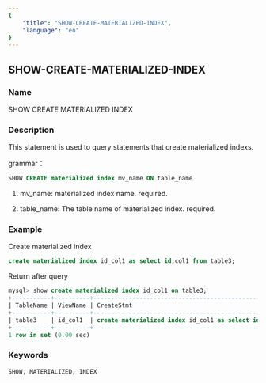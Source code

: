 ```yaml
---
{
    "title": "SHOW-CREATE-MATERIALIZED-INDEX",
    "language": "en"
}
---
```


<!--
Licensed to the Apache Software Foundation (ASF) under one
or more contributor license agreements.  See the NOTICE file
distributed with this work for additional information
regarding copyright ownership.  The ASF licenses this file
to you under the Apache License, Version 2.0 (the
"License"); you may not use this file except in compliance
with the License.  You may obtain a copy of the License at

  http://www.apache.org/licenses/LICENSE-2.0

Unless required by applicable law or agreed to in writing,
software distributed under the License is distributed on an
"AS IS" BASIS, WITHOUT WARRANTIES OR CONDITIONS OF ANY
KIND, either express or implied.  See the License for the
specific language governing permissions and limitations
under the License.
-->

## SHOW-CREATE-MATERIALIZED-INDEX

### Name

SHOW CREATE MATERIALIZED INDEX

### Description

This statement is used to query statements that create materialized indexs.

grammar：

```sql
SHOW CREATE materialized index mv_name ON table_name
```

1. mv_name:
   materialized index name. required.

2. table_name:
   The table name of materialized index. required.

### Example

Create materialized index

```sql
create materialized index id_col1 as select id,col1 from table3;
```

Return after query

```sql
mysql> show create materialized index id_col1 on table3;
+-----------+----------+----------------------------------------------------------------+
| TableName | ViewName | CreateStmt                                                     |
+-----------+----------+----------------------------------------------------------------+
| table3    | id_col1  | create materialized index id_col1 as select id,col1 from table3 |
+-----------+----------+----------------------------------------------------------------+
1 row in set (0.00 sec)
```

### Keywords

    SHOW, MATERIALIZED, INDEX
